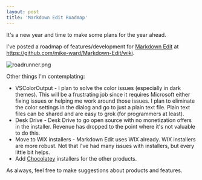 ```yaml
---
layout: post  
title: 'Markdown Edit Roadmap'
---
```

It's a new year and time to make some plans for the year ahead.

I've posted a roadmap of features/development for [Markdown Edit](http://mike-ward.net/markdownedit) at <https://github.com/mike-ward/Markdown-Edit/wiki>.

![roadrunner.png](http://mike-ward.net/cdn/images/blog/2015-01-01-mardown-edit-roadmap/roadrunner.png) 

Other things I'm contemplating:

- VSColorOutput - I plan to solve the color issues (especially in dark themes). This will be a frustrating job since it requires Microsoft either fixing issues or helping me work around those issues. I plan to eliminate the color settings in the dialog and go to just a plain text file. Plain text files can be shared and are easy to grok (for programmers at least).
 - Desk Drive - Desk Drive to go open source with no monetization offers in the installer. Revenue has dropped to the point where it's not valuable to do this.
 - Move to WIX installers - Markdown Edit uses WIX already. WIX installers are more robust. Not that I've had many issues with installers, but every little bit helps.
 - Add [Chocolatey](https://chocolatey.org/) installers for the other products.
      
As always, feel free to make suggestions about products and features.
